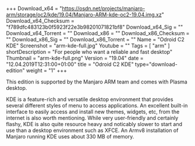 +++
Download_x64 = "https://osdn.net/projects/manjaro-arm/storage/oc2/kde/19.04/Manjaro-ARM-kde-oc2-19.04.img.xz"
Download_x64_Checksum = "f789dfc483123b0f5923f22e3b98201071821bf8"
Download_x64_Sig = ""
Download_x64_Torrent = ""
Download_x86 = ""
Download_x86_Checksum = ""
Download_x86_Sig = ""
Download_x86_Torrent = ""
Name = "Odroid C2 KDE"
Screenshot = "arm-kde-full.jpg"
Youtube = ""
Tags = [ "arm" ]
shortDescription = "For people who want a reliable and fast desktop"
Thumbnail = "arm-kde-full.png"
Version = "19.04"
date = "12.04.2019T12:31:00+01:00"
title = "Odroid C2 KDE"
type="download-edition"
weight = "1"
+++

This edition is supported by the Manjaro ARM team and comes with Plasma desktop.

KDE is a feature-rich and versatile desktop environment that provides several different styles of menu to access applications. An excellent built-in interface to easily access and install new themes, widgets, etc, from the internet is also worth mentioning. While very user-friendly and certainly flashy, KDE is also quite resource heavy and noticably slower to start and use than a desktop environment such as XFCE. An Armv8 installation of Manjaro running KDE uses about 330 MB of memory.

